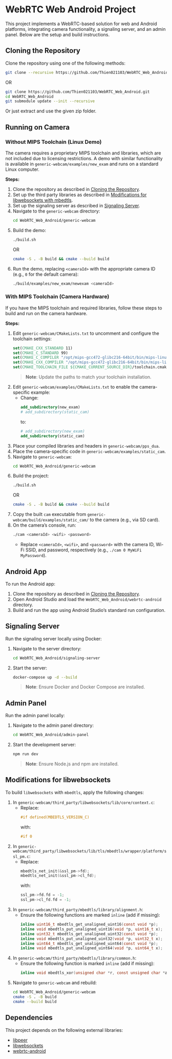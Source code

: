 # WebRTC Web Android Project

This project implements a WebRTC-based solution for web and Android platforms, integrating camera functionality, a signaling server, and an admin panel. Below are the setup and build instructions.

## Cloning the Repository
Clone the repository using one of the following methods:

```bash
git clone --recursive https://github.com/Thien021103/WebRTC_Web_Android.git
```

OR

```bash
git clone https://github.com/Thien021103/WebRTC_Web_Android.git
cd WebRTC_Web_Android
git submodule update --init --recursive
```

Or just extract and use the given zip folder.

## Running on Camera

### Without MIPS Toolchain (Linux Demo)
The camera requires a proprietary MIPS toolchain and libraries, which are not included due to licensing restrictions. A demo with similar functionality is available in `generic-webcam/examples/new_exam` and runs on a standard Linux computer.

**Steps:**
1. Clone the repository as described in [Cloning the Repository](#cloning-the-repository).
2. Set up the third party libraries as described in [Modifications for libwebsockets with mbedtls](#modifications-for-libwebsockets).
3. Set up the signaling server as described in [Signaling Server](#signaling-server).
4. Navigate to the `generic-webcam` directory:
   ```bash
   cd WebRTC_Web_Android/generic-webcam
   ```
5. Build the demo:
   ```bash
   ./build.sh
   ```
   OR
   ```bash
   cmake -S . -B build && cmake --build build
   ```
6. Run the demo, replacing `<cameraId>` with the appropriate camera ID (e.g., `0` for the default camera):
   ```bash
   ./build/examples/new_exam/newexam <cameraId>
   ```

### With MIPS Toolchain (Camera Hardware)
If you have the MIPS toolchain and required libraries, follow these steps to build and run on the camera hardware.

**Steps:**
1. Edit `generic-webcam/CMakeLists.txt` to uncomment and configure the toolchain settings:
   ```cmake
   set(CMAKE_CXX_STANDARD 11)
   set(CMAKE_C_STANDARD 99)
   set(CMAKE_C_COMPILER "/opt/mips-gcc472-glibc216-64bit/bin/mips-linux-uclibc-gnu-gcc")
   set(CMAKE_CXX_COMPILER "/opt/mips-gcc472-glibc216-64bit/bin/mips-linux-uclibc-gnu-g++")
   set(CMAKE_TOOLCHAIN_FILE ${CMAKE_CURRENT_SOURCE_DIR}/toolchain.cmake)
   ```
   > **Note**: Update the paths to match your toolchain installation.
2. Edit `generic-webcam/examples/CMakeLists.txt` to enable the camera-specific example:
   - Change:
     ```cmake
     add_subdirectory(new_exam)
     # add_subdirectory(static_cam)
     ```
     to:
     ```cmake
     # add_subdirectory(new_exam)
     add_subdirectory(static_cam)
     ```
3. Place your compiled libraries and headers in `generic-webcam/pps_dua`.
4. Place the camera-specific code in `generic-webcam/examples/static_cam`.
5. Navigate to `generic-webcam`:
   ```bash
   cd WebRTC_Web_Android/generic-webcam
   ```
6. Build the project:
   ```bash
   ./build.sh
   ```
   OR
   ```bash
   cmake -S . -B build && cmake --build build
   ```
7. Copy the built `cam` executable from `generic-webcam/build/examples/static_cam/` to the camera (e.g., via SD card).
8. On the camera’s console, run:
   ```bash
   ./cam <cameraId> <wifi> <password>
   ```
   - Replace `<cameraId>`, `<wifi>`, and `<password>` with the camera ID, Wi-Fi SSID, and password, respectively (e.g., `./cam 0 MyWiFi MyPassword`).

## Android App
To run the Android app:

1. Clone the repository as described in [Cloning the Repository](#cloning-the-repository).
2. Open Android Studio and load the `WebRTC_Web_Android/webrtc-android` directory.
3. Build and run the app using Android Studio’s standard run configuration.

## Signaling Server
Run the signaling server locally using Docker:

1. Navigate to the server directory:
   ```bash
   cd WebRTC_Web_Android/signaling-server
   ```
2. Start the server:
   ```bash
   docker-compose up -d --build
   ```
   > **Note**: Ensure Docker and Docker Compose are installed.

## Admin Panel
Run the admin panel locally:

1. Navigate to the admin panel directory:
   ```bash
   cd WebRTC_Web_Android/admin-panel
   ```
2. Start the development server:
   ```bash
   npm run dev
   ```
   > **Note**: Ensure Node.js and npm are installed.

## Modifications for libwebsockets
To build `libwebsockets` with `mbedtls`, apply the following changes:

1. In `generic-webcam/third_party/libwebsockets/lib/core/context.c`:
   - Replace:
     ```c
     #if defined(MBEDTLS_VERSION_C)
     ```
     with:
     ```c
     #if 0
     ```
2. In `generic-webcam/third_party/libwebsockets/lib/tls/mbedtls/wrapper/platform/ssl_pm.c`:
   - Replace:
     ```c
     mbedtls_net_init(&ssl_pm->fd);
     mbedtls_net_init(&ssl_pm->cl_fd);
     ```
     with:
     ```c
     ssl_pm->fd.fd = -1;
     ssl_pm->cl_fd.fd = -1;
     ```
3. In `generic-webcam/third_party/mbedtls/library/alignment.h`:
   - Ensure the following functions are marked `inline` (add if missing):
     ```c
     inline uint16_t mbedtls_get_unaligned_uint16(const void *p);
     inline void mbedtls_put_unaligned_uint16(void *p, uint16_t x);
     inline uint32_t mbedtls_get_unaligned_uint32(const void *p);
     inline void mbedtls_put_unaligned_uint32(void *p, uint32_t x);
     inline uint64_t mbedtls_get_unaligned_uint64(const void *p);
     inline void mbedtls_put_unaligned_uint64(void *p, uint64_t x);
     ```
4. In `generic-webcam/third_party/mbedtls/library/common.h`:
   - Ensure the following function is marked `inline` (add if missing):
     ```c
     inline void mbedtls_xor(unsigned char *r, const unsigned char *a, const unsigned char *b, size_t n);
     ```
5. Navigate to `generic-webcam` and rebuild:
   ```bash
   cd WebRTC_Web_Android/generic-webcam
   cmake -S . -B build
   cmake --build build
   ```

## Dependencies
This project depends on the following external libraries:
- [libpeer](https://github.com/sepfy/libpeer)
- [libwebsockets](https://github.com/warmcat/libwebsockets)
- [webrtc-android](https://github.com/GetStream/webrtc-android)